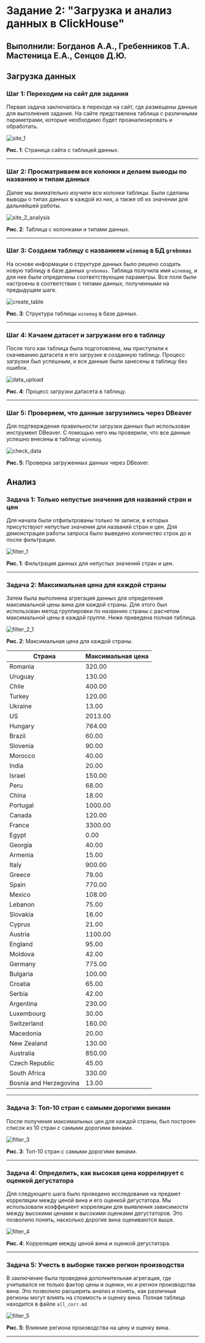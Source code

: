 # Задание 2: "Загрузка и анализ данных в ClickHouse"
## Выполнили: Богданов А.А., Гребенников Т.А. Мастеница Е.А., Сенцов Д.Ю.

## Загрузка данных

### Шаг 1: Переходим на сайт для задания

Первая задача заключалась в переходе на сайт, где размещены данные для выполнения задания. На сайте представлена таблица с различными параметрами, которые необходимо будет проанализировать и обработать. 

![site_1](https://github.com/user-attachments/assets/ad5404a0-37b5-4aa6-b6ca-4f8fafdc4889)

**Рис. 1**: Страница сайта с таблицей данных.

---

### Шаг 2: Просматриваем все колонки и делаем выводы по названию и типам данных

Далее мы внимательно изучили все колонки таблицы. Были сделаны выводы о типах данных в каждой из них, а также об их значении для дальнейшей работы.

![site_2_analysis](https://github.com/user-attachments/assets/f40573b9-c599-4ae4-9d27-f1775cd2c2f6)

**Рис. 2**: Таблица с колонками и типами данных.

---

### Шаг 3: Создаем таблицу с названием `winemag` в БД `grebomas`

На основе информации о структуре данных было решено создать новую таблицу в базе данных `grebomas`. Таблица получила имя `winemag`, и для нее были определены соответствующие параметры. Все поля были настроены в соответствии с типами данных, полученными на предыдущем шаге.

![create_table](https://github.com/user-attachments/assets/25f8f8d9-0c71-4b22-bd06-e65c31e2f8ac)

**Рис. 3**: Структура таблицы `winemag` в базе данных.

---

### Шаг 4: Качаем датасет и загружаем его в таблицу

После того как таблица была подготовлена, мы приступили к скачиванию датасета и его загрузке в созданную таблицу. Процесс загрузки был успешным, и все данные были занесены в таблицу без ошибок.

![data_upload](https://github.com/user-attachments/assets/7b883fb0-7f5d-4d75-9ca2-1339a43b6c5b)

**Рис. 4**: Процесс загрузки датасета в таблицу.

---

### Шаг 5: Проверяем, что данные загрузились через DBeaver

Для подтверждения правильности загрузки данных был использован инструмент DBeaver. С помощью него мы проверили, что все данные успешно внесены в таблицу `winemag`.

![check_data](https://github.com/user-attachments/assets/211a3e28-20a5-4be5-bf16-20b067e334b3)

**Рис. 5**: Проверка загруженных данных через DBeaver.

## Анализ

### Задача 1: Только непустые значения для названий стран и цен

Для начала были отфильтрованы только те записи, в которых присутствуют непустые значения для названий стран и цен. Для демонстрации работы запроса было выведено количество строк до и после фильтрации.

![filter_1](https://github.com/user-attachments/assets/6121accc-997e-4d55-8989-63e13183d246)

**Рис. 1**: Фильтрация данных для непустых значений стран и цен.

---

### Задача 2: Максимальная цена для каждой страны

Затем была выполнена агрегация данных для определения максимальной цены вина для каждой страны. Для этого был использован метод группировки по названию страны с расчетом максимальной цены в каждой группе. Ниже приведена полная таблица.

![filter_2_1](https://github.com/user-attachments/assets/eac8c52a-c6d6-4e32-a7d5-f738b8b3d17e)

**Рис. 2**: Максимальная цена для каждой страны.



| Страна                 | Максимальная цена  |
|------------------------|-------|
| Romania                | 320.00|
| Uruguay                | 130.00|
| Chile                  | 400.00|
| Turkey                 | 120.00|
| Ukraine                | 13.00 |
| US                     | 2013.00|
| Hungary                | 764.00|
| Brazil                 | 60.00 |
| Slovenia               | 90.00 |
| Morocco                | 40.00 |
| India                  | 20.00 |
| Israel                 | 150.00|
| Peru                   | 68.00 |
| China                  | 18.00 |
| Portugal               | 1000.00|
| Canada                 | 120.00|
| France                 | 3300.00|
| Egypt                  | 0.00  |
| Georgia                | 40.00 |
| Armenia                | 15.00 |
| Italy                  | 900.00|
| Greece                 | 79.00 |
| Spain                  | 770.00|
| Mexico                 | 108.00|
| Lebanon                | 75.00 |
| Slovakia               | 16.00 |
| Cyprus                 | 21.00 |
| Austria                | 1100.00|
| England                | 95.00 |
| Moldova                | 42.00 |
| Germany                | 775.00|
| Bulgaria               | 100.00|
| Croatia                | 65.00 |
| Serbia                 | 42.00 |
| Argentina              | 230.00|
| Luxembourg             | 30.00 |
| Switzerland            | 160.00|
| Macedonia              | 20.00 |
| New Zealand            | 130.00|
| Australia              | 850.00|
| Czech Republic         | 45.00 |
| South Africa           | 330.00|
| Bosnia and Herzegovina | 13.00 |


---

### Задача 3: Топ-10 стран с самыми дорогими винами

После получения максимальных цен для каждой страны, был построен список из 10 стран с самыми дорогими винами.

![filter_3](https://github.com/user-attachments/assets/1dd02853-d5b9-4beb-b97d-d154bff70abe)

**Рис. 3**: Топ-10 стран с самыми дорогими винами.

---

### Задача 4: Определить, как высокая цена коррелирует с оценкой дегустатора

Для следующего шага было проведено исследование на предмет корреляции между ценой вина и его оценкой дегустатора. Мы использовали коэффициент корреляции для выявления зависимости между высокими ценами и высокими оценками дегустаторов. Это позволило понять, насколько дорогие вина оцениваются выше.

![filter_4](https://github.com/user-attachments/assets/917eb909-659d-4057-a68e-456ca59e396c)

**Рис. 4**: Корреляция между ценой вина и оценкой дегустатора.

---

### Задача 5: Учесть в выборке также регион производства

В заключение была проведена дополнительная агрегация, где учитывался не только фактор цены и оценки, но и регион производства вина. Это позволило расширить анализ и понять, как различные регионы могут влиять на стоимость и оценку вина. Полная таблица находится в файле `all_corr.md`

![filter_5](https://github.com/user-attachments/assets/7dced4c6-68c4-4d88-bdd9-2e83c9de510b)

**Рис. 5**: Влияние региона производства на цену и оценку вина.

---

